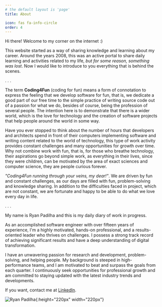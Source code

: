 ```yaml
---
# the default layout is 'page'
title: About

icon: fas fa-info-circle
order: 4
---
```


Hi there! Welcome to my corner on the internet :)

This website started as a way of sharing knowledge and learning about my career.
Around the years 2008, this was an active portal to share daily learning and activities related to my life, *but for some reason, something was lost*.
Now I would like to introduce to you everything that is behind the scenes.

. . .

The term **Coding4Fun** (coding for fun) means a form of connotation to express the feeling that we develop software for fun,
that is, we dedicate a good part of our free time to the simple practice of writing source code out of a passion for what we do,
besides of course, being the profession of several people. The intention here is to demonstrate that there is a wider world, 
which is the love for technology and the creation of software projects that help people around the world in some way.

Have you ever stopped to think about the number of hours that developers and architects spend in front of their computers
implementing software and writing content related to the world of technology, this type of work activity provides
constant challenges and many opportunities for growth over time. Why not combine work with fun, that is, for those who breathe
technology, their aspirations go beyond simple work, as everything in their lives, since they were children, can be motivated
by the area of exact sciences and computer science, they are people curious forever.

*"Coding4Fun running through your veins, my dear!"*. We are driven by fun and constant challenges, as our days are filled with fun, 
problem-solving and knowledge sharing. In addition to the difficulties faced in project, which are not constant, we are fortunate and 
happy to be able to do what we love every day in life.

. . .

My name is Ryan Padilha and this is my daily diary of work in progress.

As an accomplished software engineer with over fifteen years of experience, 
I'm a highly motivated, hands-on professional, and a results-oriented leader who thrives on challenges. 
I possess a strong track record of achieving significant results and have a deep understanding of digital transformation.

I have an unwavering passion for research and development, problem-solving, and helping people. 
My background is steeped in high-performance teams, and I am motivated to beat and surpass the goals from each quarter. 
I continuously seek opportunities for professional growth and am committed to staying updated with the latest industry trends and developments.

If you want, contact me at [LinkedIn](https://www.linkedin.com/in/ryanpadilha/).

![Ryan Padilha](profile-pic.png){:height="220px" width="220px"}
